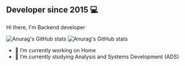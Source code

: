 ## Developer since 2015 💻

Hi there, I'm Backend developer

![Anurag's GitHub stats](https://github-readme-stats.vercel.app/api?username=maccuci&theme=tokyonight&show_icons=true)
![Anurag's GitHub stats](https://github-readme-stats.vercel.app/api?username=maccuci&theme=tokyonight&hide=contribs,prs)


- 🔭 I’m currently working on Home
- 🏫 I’m currently studying Analysis and Systems Development (ADS)
